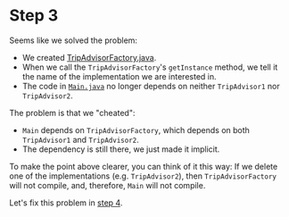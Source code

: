 # Step 3

Seems like we solved the problem:

 * We created [TripAdvisorFactory.java](src/csc301/abstractFactoryExample/tripAdvisor/TripAdvisorFactory.java).    
 * When we call the `TripAdvisorFactory`'s `getInstance` method, we tell it the name of the implementation we are interested in.
 * The code in [`Main.java`](src/csc301/abstractFactoryExample/Main.java) no longer depends on neither `TripAdvisor1` nor `TripAdvisor2`.

The problem is that we "cheated":
 * `Main` depends on `TripAdvisorFactory`, which depends on both `TripAdvisor1` and `TripAdvisor2`.
 * The dependency is still there, we just made it implicit.

To make the point above clearer, you can think of it this way: If we delete one of the implementations (e.g. `TripAdvisor2`), then `TripAdvisorFactory` will not compile, and, therefore, `Main` will not compile.

Let's fix this problem in [step 4](../../tree/step4).
